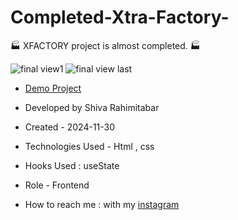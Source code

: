 # Completed-Xtra-Factory-
🏭 XFACTORY project is almost completed.  🏭


![final view1](https://github.com/user-attachments/assets/c4dae61e-922a-43b9-91cd-3e60604385ac)
![final view last](https://github.com/user-attachments/assets/5fb3f9a6-3b9a-42a2-8f32-1c23bcb8c052)


- [Demo Project](https://rahimitabarshiva.github.io/Completed-Xtra-Factory-/)

- Developed by Shiva Rahimitabar

- Created - 2024-11-30

- Technologies Used - Html , css 

- Hooks Used : useState 

- Role - Frontend

- How to reach me : with my [instagram](https://www.instagram.com/shiva.rahimitabar.dev) 
